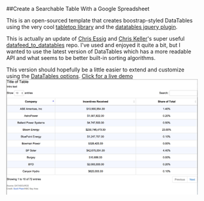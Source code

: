 ##Create a Searchable Table With a Google Spreadsheet

This is an open-sourced template that creates boostrap-styled DataTables using the very cool [tabletop library](https://github.com/jsoma/tabletop) and the [datatables jquery plugin](http://datatables.net/).

This is actually an update of [Chris Essig](https://twitter.com/CourierEssig) and [Chris Keller](https://twitter.com/ChrisLKeller)'s super useful [datafeed_to_datatables](https://github.com/chrislkeller/projects.chrislkeller.com/tree/master/demos/datafeed_to_datatables) repo. I've used and enjoyed it quite a bit, but I wanted to use the latest version of DataTables which has a more readable API and what seems to be better built-in sorting algorithms. 

This version should hopefully be a little easier to extend and customize using the [DataTables options](http://datatables.net/reference/option/).
[Click for a live demo](http://scottpham.github.io/tabletop-to-datatables/)
![](demo.png)